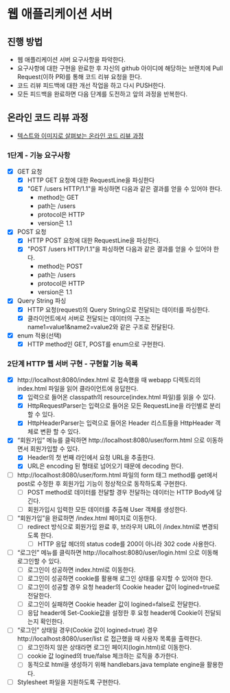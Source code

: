 # 웹 애플리케이션 서버
## 진행 방법
* 웹 애플리케이션 서버 요구사항을 파악한다.
* 요구사항에 대한 구현을 완료한 후 자신의 github 아이디에 해당하는 브랜치에 Pull Request(이하 PR)를 통해 코드 리뷰 요청을 한다.
* 코드 리뷰 피드백에 대한 개선 작업을 하고 다시 PUSH한다.
* 모든 피드백을 완료하면 다음 단계를 도전하고 앞의 과정을 반복한다.

## 온라인 코드 리뷰 과정
* [텍스트와 이미지로 살펴보는 온라인 코드 리뷰 과정](https://github.com/next-step/nextstep-docs/tree/master/codereview)

### 1단계 - 기능 요구사항
- [X] GET 요청
  - [X] HTTP GET 요청에 대한 RequestLine을 파싱한다
  - [X]  "GET /users HTTP/1.1"을 파싱하면 다음과 같은 결과를 얻을 수 있어야 한다.
      - method는 GET
      - path는 /users
      - protocol은 HTTP
      - version은 1.1
- [X] POST 요청
  - [X] HTTP POST 요청에 대한 RequestLine을 파싱한다.
  - [X] "POST /users HTTP/1.1"을 파싱하면 다음과 같은 결과를 얻을 수 있어야 한다.
    - method는 POST
    - path는 /users
    - protocol은 HTTP
    - version은 1.1
- [X] Query String 파싱
  - [X] HTTP 요청(request)의 Query String으로 전달되는 데이터를 파싱한다.
  - [X] 클라이언트에서 서버로 전달되는 데이터의 구조는 name1=value1&name2=value2와 같은 구조로 전달된다.
- [X] enum 적용(선택)
  - [X] HTTP method인 GET, POST를 enum으로 구현한다.

### 2단계 HTTP 웹 서버 구현 - 구현할 기능 목록
- [X] http://localhost:8080/index.html 로 접속했을 때 webapp 디렉토리의 index.html 파일을 읽어 클라이언트에 응답한다.
  - [X] 입력으로 들어온 classpath의 resource(index.html 파일)를 읽을 수 있다.
  - [X] HttpRequestParser는 입력으로 들어온 모든 RequestLine을 라인별로 분리할 수 있다.
  - [X] HttpHeaderParser는 입력으로 들어온 Header 리스트들을 HttpHeader 객체로 변환 할 수 있다.
- [X] “회원가입” 메뉴를 클릭하면 http://localhost:8080/user/form.html 으로 이동하면서 회원가입할 수 있다.
    - [X] Header의 첫 번째 라인에서 요청 URL을 추출한다.
    - [X] URL은 encoding 된 형태로 넘어오기 때문에 decoding 한다.
- [ ] http://localhost:8080/user/form.html 파일의 form 태그 method를 get에서 post로 수정한 후 회원가입 기능이 정상적으로 동작하도록 구현한다.
  - [ ] POST method로 데이터를 전달할 경우 전달하는 데이터는 HTTP Body에 담긴다.
  - [ ] 회원가입시 입력한 모든 데이터를 추출해 User 객체를 생성한다.
- [ ] “회원가입”을 완료하면 /index.html 페이지로 이동한다.
    - [ ] redirect 방식으로 회원가입 완료 후, 브라우저 URL이 /index.html로 변경되도록 한다.
      - [ ] HTTP 응답 헤더의 status code를 200이 아니라 302 code 사용한다.
- [ ] “로그인” 메뉴를 클릭하면 http://localhost:8080/user/login.html 으로 이동해 로그인할 수 있다.
    - [ ] 로그인이 성공하면 index.html로 이동한다.
    - [ ] 로그인이 성공하면 cookie를 활용해 로그인 상태를 유지할 수 있어야 한다.
    - [ ] 로그인이 성공할 경우 요청 header의 Cookie header 값이 logined=true로 전달한다.
    - [ ] 로그인이 실패하면 Cookie header 값이 logined=false로 전달한다.
    - [ ] 응답 header에 Set-Cookie값을 설정한 후 요청 header에 Cookie이 전달되는지 확인한다.
- [ ] “로그인” 상태일 경우(Cookie 값이 logined=true) 경우 http://localhost:8080/user/list 로 접근했을 때 사용자 목록을 출력한다.
    - [ ] 로그인하지 않은 상태라면 로그인 페이지(login.html)로 이동한다.
    - [ ] cookie 값 logined의 true/false 체크하는 로직을 추가한다.
    - [ ] 동적으로 html을 생성하기 위해 handlebars.java template engine을 활용한다.
- [ ] Stylesheet 파일을 지원하도록 구현한다.